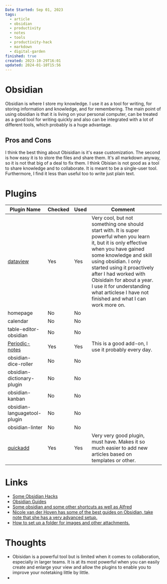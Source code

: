 ```yaml
---
Date Started: Sep 01, 2023
tags:
  - article
  - obsidian
  - productivity
  - notes
  - tools
  - productivity-hack
  - markdown
  - digital-garden
finished: true
created: 2023-10-29T16:01
updated: 2024-01-10T15:56
---
```


# Obsidian
Obsidian is where I store my knowledge. I use it as a tool for writing, for storing information and knowledge, and for remembering. The main point of using obsidian is that it is living on your personal computer, can be treated as a good tool for writing quickly and also can be integrated with a lot of different tools, which probably is a huge advantage. 


## Pros and Cons
I think the best thing about Obisidian is it's ease customization. The second is how easy it is to store the files and share them. It's all markdown anyway, so it is not that big of a deal to fix them. 
I think Obisian is not good as a tool to share knowledge and to collaborate. It is meant to be a single-user tool. Furthermore, I find it less than useful too to write just plain text. 


# Plugins
| Plugin Name | Checked | Used | Comment |  |
| ---- | ---- | ---- | ---- | ---- |
| [dataview](https://blacksmithgu.github.io/obsidian-dataview/) | Yes | Yes | Very cool, but not something one should start with. It is super powerful when you learn it, but it is only effective when you have gained some knowledge and skill using obsidian. I only started using it proactively after I had worked with Obisidain for about a year.  I use it for understanding what articlese I have not finished and what I can work more on. |  |
| homepage | No | No |  |  |
| calendar | No | No |  |  |
| table-editor-obsidian | No | No |  |  |
| [Periodic-notes](https://github.com/liamcain/obsidian-periodic-notes) | Yes | Yes | This is a good add-on, I use it probably every day. |  |
| obsidian-dice-roller | No | No |  |  |
| obsidian-dictionary-plugin | No | No |  |  |
| obsidian-kanban | No | No |  |  |
| obsidian-languagetool-plugin | No | No |  |  |
| obsidian-linter | No | No |  |  |
| [quickadd](https://github.com/chhoumann/quickadd) | Yes | Yes | Very very good plugin, must have. Makes it so much easier to add new articles based on templates or other. |  |




# Links
* [Some Obsidian Hacks](https://www.youtube.com/watch?v=DbsAQSIKQXk&ab_channel=NoBoilerplate)
* [Obsidian Guides](https://obsidian.rocks/)
* [Some obsidian and some other shortcuts as well as Alfred](https://www.thoughtasylum.com/)
* [Nicole van der Hoven has some of the best guides on Obsidian, take note that she has a very advanced setup. ](https://nicolevanderhoeven.com/)
* [How to set up a folder for images and other attachments.](https://notes.nicolevanderhoeven.com/obsidian-playbook/Using+Obsidian/02+Making+Notes+in+Obsidian/Attaching+images+to+Obsidian)


# Thoughts 
- Obisidan is a powerful tool but is limited when it comes to collaboration, especially in larger teams. It is at its most powerful when you can easily create and enlarge your view and allow the plugins to enable you to improve your notetaking little by little. 
- 


